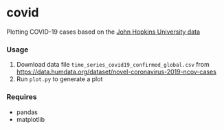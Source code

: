 # covid
Plotting COVID-19 cases based on the [John Hopkins University data](https://data.humdata.org/dataset/novel-coronavirus-2019-ncov-cases)

### Usage
1. Download data file `time_series_covid19_confirmed_global.csv` from https://data.humdata.org/dataset/novel-coronavirus-2019-ncov-cases
2. Run `plot.py` to generate a plot

### Requires
- pandas
- matplotlib
